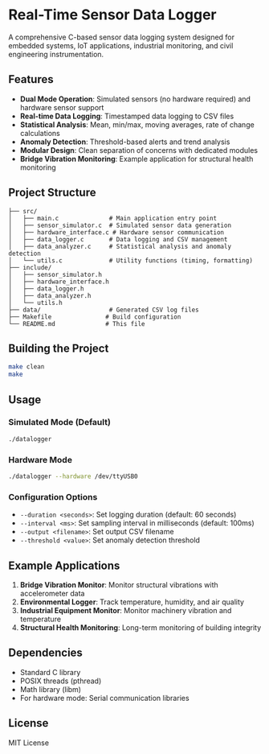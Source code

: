 # Real-Time Sensor Data Logger

A comprehensive C-based sensor data logging system designed for embedded systems, IoT applications, industrial monitoring, and civil engineering instrumentation.

## Features

- **Dual Mode Operation**: Simulated sensors (no hardware required) and hardware sensor support
- **Real-time Data Logging**: Timestamped data logging to CSV files
- **Statistical Analysis**: Mean, min/max, moving averages, rate of change calculations
- **Anomaly Detection**: Threshold-based alerts and trend analysis
- **Modular Design**: Clean separation of concerns with dedicated modules
- **Bridge Vibration Monitoring**: Example application for structural health monitoring

## Project Structure

```
├── src/
│   ├── main.c              # Main application entry point
│   ├── sensor_simulator.c  # Simulated sensor data generation
│   ├── hardware_interface.c # Hardware sensor communication
│   ├── data_logger.c       # Data logging and CSV management
│   ├── data_analyzer.c     # Statistical analysis and anomaly detection
│   └── utils.c             # Utility functions (timing, formatting)
├── include/
│   ├── sensor_simulator.h
│   ├── hardware_interface.h
│   ├── data_logger.h
│   ├── data_analyzer.h
│   └── utils.h
├── data/                   # Generated CSV log files
├── Makefile               # Build configuration
└── README.md              # This file
```

## Building the Project

```bash
make clean
make
```

## Usage

### Simulated Mode (Default)
```bash
./datalogger
```

### Hardware Mode
```bash
./datalogger --hardware /dev/ttyUSB0
```

### Configuration Options
- `--duration <seconds>`: Set logging duration (default: 60 seconds)
- `--interval <ms>`: Set sampling interval in milliseconds (default: 100ms)
- `--output <filename>`: Set output CSV filename
- `--threshold <value>`: Set anomaly detection threshold

## Example Applications

1. **Bridge Vibration Monitor**: Monitor structural vibrations with accelerometer data
2. **Environmental Logger**: Track temperature, humidity, and air quality
3. **Industrial Equipment Monitor**: Monitor machinery vibration and temperature
4. **Structural Health Monitoring**: Long-term monitoring of building integrity

## Dependencies

- Standard C library
- POSIX threads (pthread)
- Math library (libm)
- For hardware mode: Serial communication libraries

## License

MIT License 